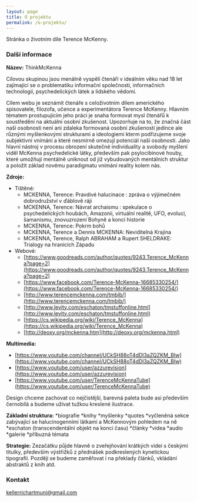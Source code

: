 ```yaml
---
layout: page
title: O projektu
permalink: /o-projektu/
---
```


Stránka o životním díle Terence McKenny.

### Další informace

**Název:** ThinkMcKenna

Cílovou skupinou jsou menálně vyspělí čtenáři v ideálním věku nad 18 let zajímající se o problematiku informační společnosti, informačních technologií, psychedelických látek a lidského vědomí.

Cílem webu je seznámit čtenáře s celoživotním dílem amerického spisovatele, filozofa, učence a experimentátora Terence McKenny. Hlavním tématem prostupujícím jeho práci je snaha formovat mysl čtenářů k soustředění na aktuální osobní zkušenost. Upozorňuje na to, že značná část naší osobnosti není ani zdaleka formovaná osobní zkušeností jedince ale různými myšlenkovými strukturami a ideologiemi kterm podřizujeme svoje subjektivní vnímání a které nesmírně omezují potenciál naší osobnosti. Jako hlavní nástroj v procesu obrození skutečné individuality a svobody myšlení viděl McKenna psychedelické látky, především pak psylocibinové houby, které umožňují mentálně uniknout od již vybudovaných mentálních struktur a položit základ novému paradigmatu vnímání reality kolem nás. 

**Zdroje:**
  * Tištěné: 
    * MCKENNA, Terence: Pravdivé halucinace : zpráva o výjimečném dobrodružství v ďáblově ráji
    * MCKENNA, Terence: Návrat archaismu : spekulace o psychedelických houbách, Amazonii, virtuální realitě, UFO, evoluci, šamanismu, znovuzrození Bohyně a konci historie
    * MCKENNA, Terence: Pokrm bohů
    * MCKENNA, Terence a Dennis MCKENNA: Neviditelná Krajina
    * MCKENNA, Terence, Ralph ABRAHAM a Rupert SHELDRAKE: Trialogy na hranicích Západu
  * Webové:
    * [https://www.goodreads.com/author/quotes/9243.Terence_McKenna?page=2](https://www.goodreads.com/author/quotes/9243.Terence_McKenna?page=2)
    * [https://www.facebook.com/Terence-McKenna-16685330254/](https://www.facebook.com/Terence-McKenna-16685330254/)
    * [http://www.terencemckenna.com/tmbib/](http://www.terencemckenna.com/tmbib/)
    * [http://www.levity.com/eschaton/tmstuffonline.html](http://www.levity.com/eschaton/tmstuffonline.html)
    * [https://cs.wikipedia.org/wiki/Terence_McKenna](https://cs.wikipedia.org/wiki/Terence_McKenna)
    * [http://deoxy.org/mckenna.htm](http://deoxy.org/mckenna.html)

**Multimedia:**
  * [https://www.youtube.com/channel/UCkSH88oT4dDl3aZQZKM_BIw](https://www.youtube.com/channel/UCkSH88oT4dDl3aZQZKM_BIw)
  * [https://www.youtube.com/user/azzurevision](https://www.youtube.com/user/azzurevision)
  * [https://www.youtube.com/user/TerenceMcKennaTube](https://www.youtube.com/user/TerenceMcKennaTube)

Design chceme zachovat co nejčistější, barevná paleta bude asi především černobílá a budeme užívat tužkou kreslené ilustrace.

**Základní struktura:**
  *biografie
  *knihy
  *myšlenky
  *quotes
  *vyčleněná sekce zabývající se halucinogenními látkami a McKennovým pohledem na ně
  *eschaton (transcendentální objekt na konci času)
  *články
  *videa
  *audio
  *galerie
  *příbuzná témata

**Strategie:**
Zezačátku půjde hlavně o zveřejňování krátkých videí s českými titulky, především výstřižků z přednášek podkreslených kynetickou tipografií. Později se budeme zaměřovat i na překlady článků, vkládání abstraktů z knih atd.

### Kontakt

[kellerrichartmuni@gmail.com](mailto:kellerrichartmuni@gmail.com)
